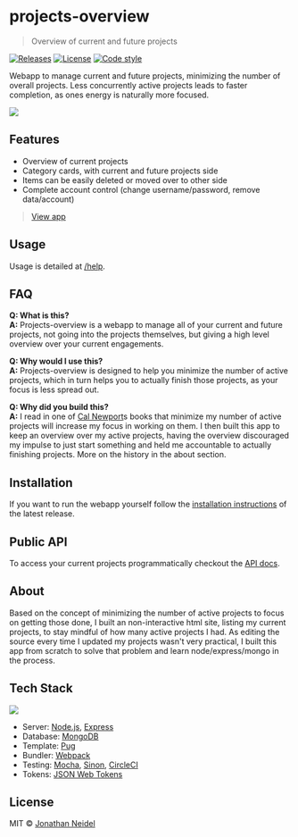 # projects-overview

> Overview of current and future projects

[![Releases](https://img.shields.io/badge/version-v0.4-blue.svg?style=flat-square)](https://github.com/jneidel/projects-overview/releases)
[![License](https://img.shields.io/badge/license-MIT-green.svg?style=flat-square)](https://github.com/jneidel/projects-overview/blob/master/licence)
[![Code style](https://img.shields.io/badge/code%20style-custom-ff69b4.svg?style=flat-square)](https://github.com/jneidel/dotfiles/blob/master/eslintrc)

Webapp to manage current and future projects, minimizing the number of overall projects. Less concurrently active projects leads to faster completion, as ones energy is naturally more focused.

![](https://i.imgur.com/Wzjp8np.png)

## Features

- Overview of current projects
- Category cards, with current and future projects side
- Items can be easily deleted or moved over to other side
- Complete account control (change username/password, remove data/account)

> [View app](https://po.jneidel.com)

## Usage

Usage is detailed at [/help](https://po.jneidel.com/help).

## FAQ

**Q: What is this?**<br>
**A:** Projects-overview is a webapp to manage all of your current and future projects, not going into the projects themselves, but giving a high level overview over your current engagements.

**Q: Why would I use this?**<br>
**A:** Projects-overview is designed to help you minimize the number of active projects, which in turn helps you to actually finish those projects, as your focus is less spread out.

**Q: Why did you build this?**<br>
**A:** I read in one of [Cal Newport](http://calnewport.com/)s books that minimize my number of active projects will increase my focus in working on them. I then built this app to keep an overview over my active projects, having the overview discouraged my impulse to just start something and held me accountable to actually finishing projects. More on the history in the about section.

## Installation

If you want to run the webapp yourself follow the [installation instructions](https://github.com/jneidel/projects-overview/blob/latest/README.md) of the latest release.

## Public API

To access your current projects programmatically checkout the [API docs](https://github.com/jneidel/projects-overview/tree/master/routes/api-public.md).

## About

Based on the concept of minimizing the number of active projects to focus on getting those done, I built an non-interactive html site, listing my current projects, to stay mindful of how many active projects I had.
As editing the source every time I updated my projects wasn't very practical, I built this app from scratch to solve that problem and learn node/express/mongo in the process.

## Tech Stack

![](https://i.imgur.com/52HU8Ua.png)

- Server: [Node.js](https://nodejs.org/en/), [Express](https://expressjs.com/)
- Database: [MongoDB](https://www.mongodb.com/)
- Template: [Pug](https://pugjs.org/)
- Bundler: [Webpack](https://webpack.js.org/)
- Testing: [Mocha](https://mochajs.org/), [Sinon](http://sinonjs.org/), [CircleCI](https://circleci.com/)
- Tokens: [JSON Web Tokens](https://jwt.io/)

## License

MIT © [Jonathan Neidel](https://jneidel.com)
